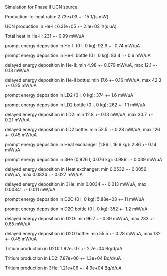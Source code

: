 Simulation for Phase II UCN source.

Production-to-heat ratio:
2.73e+03 +- 15 1/(s mW)

UCN production in He-II:
6.31e+05 +- 2.1e+03 1/(s uA)

Total heat in He-II:
231 +- 0.99 mW/uA

prompt energy deposition in He-II (0 l, 0 kg):
92.9 +- 0.74 mW/uA

prompt energy deposition in He-II bottle (0 l, 0 kg):
83.4 +- 0.6 mW/uA

delayed energy deposition in He-II:
min 4.98 +- 0.079 mW/uA, max 12.1 +- 0.13 mW/uA

delayed energy deposition in He-II bottle:
min 17.6 +- 0.16 mW/uA, max 42.3 +- 0.25 mW/uA

prompt energy deposition in LD2 (0 l, 0 kg):
374 +- 1.6 mW/uA

prompt energy deposition in LD2 bottle (0 l, 0 kg):
262 +- 1.1 mW/uA

delayed energy deposition in LD2:
min 12.8 +- 0.13 mW/uA, max 30.7 +- 0.21 mW/uA

delayed energy deposition in LD2 bottle:
min 52.5 +- 0.28 mW/uA, max 126 +- 0.45 mW/uA

prompt energy deposition in Heat exchanger (1.86 l, 16.6 kg):
2.86 +- 0.14 mW/uA

prompt energy deposition in 3He (0.926 l, 0.076 kg):
0.986 +- 0.039 mW/uA

delayed energy deposition in Heat exchanger:
min 0.0532 +- 0.0056 mW/uA, max 0.0824 +- 0.027 mW/uA

delayed energy deposition in 3He:
min 0.0034 +- 0.013 mW/uA, max 0.00341 +- 0.011 mW/uA

prompt energy deposition in D2O (0 l, 0 kg):
5.88e+03 +- 11 mW/uA

prompt energy deposition in D2O bottle (0 l, 0 kg):
352 +- 1.2 mW/uA

delayed energy deposition in D2O:
min 96.7 +- 0.39 mW/uA, max 233 +- 0.65 mW/uA

delayed energy deposition in D2O bottle:
min 55.5 +- 0.28 mW/uA, max 132 +- 0.45 mW/uA

Tritium production in D2O:
1.92e+07 +- 2.7e+04 Bq/d/uA

Tritium production in LD2:
7.87e+06 +- 1.3e+04 Bq/d/uA

Tritium production in 3He:
1.21e+06 +- 4.9e+04 Bq/d/uA

